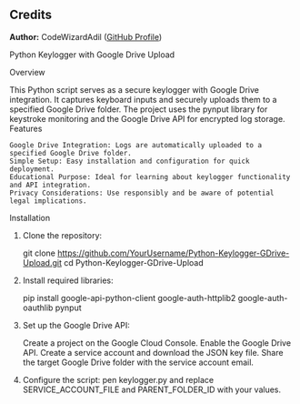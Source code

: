 ## Credits

**Author:** CodeWizardAdil ([GitHub Profile](https://github.com/CodeWizardAdil))


Python Keylogger with Google Drive Upload

Overview

This Python script serves as a secure keylogger with Google Drive integration. It captures keyboard inputs and securely uploads them to a specified Google Drive folder. The project uses the pynput library for keystroke monitoring and the Google Drive API for encrypted log storage.
Features

    Google Drive Integration: Logs are automatically uploaded to a specified Google Drive folder.
    Simple Setup: Easy installation and configuration for quick deployment.
    Educational Purpose: Ideal for learning about keylogger functionality and API integration.
    Privacy Considerations: Use responsibly and be aware of potential legal implications.

Installation

1. Clone the repository:

   git clone https://github.com/YourUsername/Python-Keylogger-GDrive-Upload.git
   cd Python-Keylogger-GDrive-Upload

3. Install required libraries:
   
   pip install google-api-python-client google-auth-httplib2 google-auth-oauthlib pynput

4. Set up the Google Drive API:

    Create a project on the Google Cloud Console.
    Enable the Google Drive API.
    Create a service account and download the JSON key file.
    Share the target Google Drive folder with the service account email.

5.  Configure the script:
    pen keylogger.py and replace SERVICE_ACCOUNT_FILE and PARENT_FOLDER_ID with your values.

